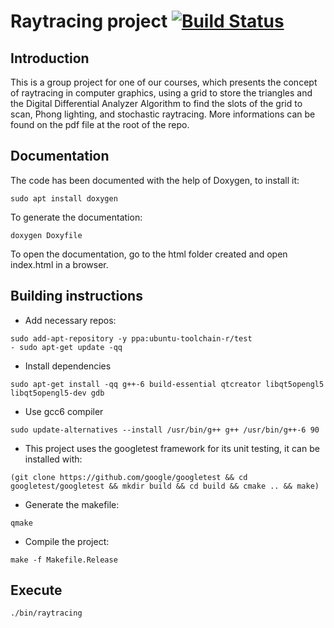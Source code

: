 # Raytracing project [![Build Status](https://travis-ci.org/Stygmates/raytracing.svg?branch=master)](https://travis-ci.org/Stygmates/raytracing)

## Introduction

This is a group project for one of our courses, which presents the concept of raytracing in computer graphics, using a grid to store the triangles and the Digital Differential Analyzer Algorithm to find the slots of the grid to scan, Phong lighting, and stochastic raytracing.
More informations can be found on the pdf file at the root of the repo.

## Documentation

The code has been documented with the help of Doxygen, to install it:

```
sudo apt install doxygen
```

To generate the documentation:
```
doxygen Doxyfile
```

To open the documentation, go to the html folder created and open index.html in a browser.

## Building instructions

  - Add necessary repos:

  ```
  sudo add-apt-repository -y ppa:ubuntu-toolchain-r/test
  - sudo apt-get update -qq
  ```
  - Install dependencies
  ```
  sudo apt-get install -qq g++-6 build-essential qtcreator libqt5opengl5 libqt5opengl5-dev gdb
  ```
  
  - Use gcc6 compiler
  ```
  sudo update-alternatives --install /usr/bin/g++ g++ /usr/bin/g++-6 90
  ```
  - This project uses the googletest framework for its unit testing, it can be installed with:

  ```
  (git clone https://github.com/google/googletest && cd googletest/googletest && mkdir build && cd build && cmake .. && make)
  ```

  - Generate the makefile:
  ```
  qmake
  ```
  - Compile the project:
  ```
  make -f Makefile.Release
  ```
  ## Execute
  ```
  ./bin/raytracing
  ```
